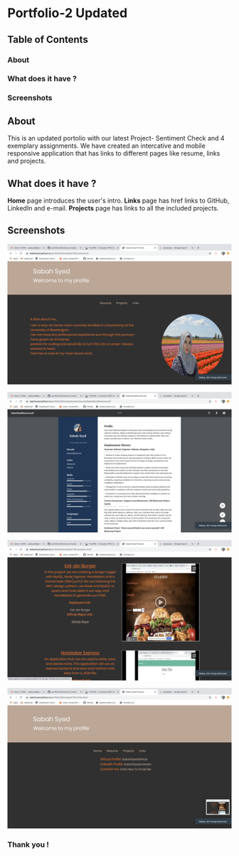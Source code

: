 # Portfolio-2  Updated

## Table of Contents
### About
### What does it have ?
### Screenshots

## About

This is an updated portolio with our latest Project- Sentiment Check and 4 exemplary assignments. We have created an intercative and mobile responsive application that has links to different pages like resume, links and projects.

## What does it have ?

**Home** page introduces the user's intro.
**Links** page has href links to GitHub, LinkedIn and e-mail.
**Projects** page has links to all the included projects.

## Screenshots

![SabahSyedPortfolioScreenshot](https://github.com/sabahsyed/portfolio2/blob/master/Develop/Screen%20Shot%202020-06-27%20at%2012.48.43%20PM.png)

![SabahSyedPortfolioScreenshot](https://github.com/sabahsyed/portfolio2/blob/master/Develop/Screen%20Shot%202020-06-27%20at%2012.48.49%20PM.png)

![SabahSyedPortfolioScreenshot](https://github.com/sabahsyed/portfolio2/blob/master/Develop/Screen%20Shot%202020-06-27%20at%2012.49.14%20PM.png)

![SabahSyedPortfolioScreenshot](https://github.com/sabahsyed/portfolio2/blob/master/Develop/Screen%20Shot%202020-06-27%20at%2012.49.19%20PM.png)





### Thank you !
